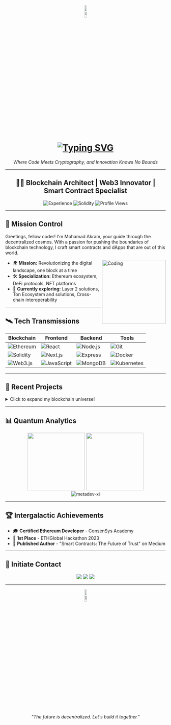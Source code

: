 <div align="center">
  <img src="https://0xtech.org/images/logo.png" alt="0x Technologies" width="10%">
  <h1>
    <a href="https://git.io/typing-svg"><img src="https://readme-typing-svg.demolab.com?font=Fira+Code&pause=1000&color=29C86C&width=435&lines=welcome+to+0x+Technologies" alt="Typing SVG" /></a>
  </h1>
  <p><i>Where Code Meets Cryptography, and Innovation Knows No Bounds</i></p>
</div>

---

<h2 align="center">👨‍💻 Blockchain Architect | Web3 Innovator | Smart Contract Specialist</h2>

<p align="center">
  <img src="https://img.shields.io/badge/Experience-6%2B%20Years-brightgreen?style=for-the-badge" alt="Experience">
  <img src="https://img.shields.io/badge/Solidity-2%2B%20Years-blue?style=for-the-badge" alt="Solidity">
  <img src="https://komarev.com/ghpvc/?username=metadev-xi&color=blueviolet&style=for-the-badge" alt="Profile Views">
</p>

---

## 🚀 Mission Control

Greetings, fellow coder! I'm Mohamad Akram, your guide through the decentralized cosmos. With a passion for pushing the boundaries of blockchain technology, I craft smart contracts and dApps that are out of this world. 

<img align="right" alt="Coding" width="200" src="https://media.giphy.com/media/qgQUggAC3Pfv687qPC/giphy.gif">

- 🌍 **Mission:** Revolutionizing the digital landscape, one block at a time
- 🛠 **Specialization:** Ethereum ecosystem, DeFi protocols, NFT platforms
- 🔭 **Currently exploring:** Layer 2 solutions, Ton Ecosystem and solutions, Cross-chain interoperability

---

## 🛰 Tech Transmissions

<div align="center">

| Blockchain | Frontend | Backend | Tools |
|------------|----------|---------|-------|
| ![Ethereum](https://img.shields.io/badge/-Ethereum-3C3C3D?style=flat-square&logo=ethereum&logoColor=white) | ![React](https://img.shields.io/badge/-React-61DAFB?style=flat-square&logo=react&logoColor=black) | ![Node.js](https://img.shields.io/badge/-Node.js-339933?style=flat-square&logo=node.js&logoColor=white) | ![Git](https://img.shields.io/badge/-Git-F05032?style=flat-square&logo=git&logoColor=white) |
| ![Solidity](https://img.shields.io/badge/-Solidity-363636?style=flat-square&logo=solidity&logoColor=white) | ![Next.js](https://img.shields.io/badge/-Next.js-000000?style=flat-square&logo=next.js&logoColor=white) | ![Express](https://img.shields.io/badge/-Express-000000?style=flat-square&logo=express&logoColor=white) | ![Docker](https://img.shields.io/badge/-Docker-2496ED?style=flat-square&logo=docker&logoColor=white) |
| ![Web3.js](https://img.shields.io/badge/-Web3.js-F16822?style=flat-square&logo=web3.js&logoColor=white) | ![JavaScript](https://img.shields.io/badge/-JavaScript-F7DF1E?style=flat-square&logo=javascript&logoColor=black) | ![MongoDB](https://img.shields.io/badge/-MongoDB-47A248?style=flat-square&logo=mongodb&logoColor=white) | ![Kubernetes](https://img.shields.io/badge/-Kubernetes-326CE5?style=flat-square&logo=kubernetes&logoColor=white) |

</div>

---

## 🌠 Recent Projects

<details>
  <summary>Click to expand my blockchain universe!</summary>

  1. **🔄 Uniswap V2 DEX** - Revolutionizing decentralized trading
  2. **🥞 PancakeSwap** - Leading AMM on BNB Chain
  3. **👛 Multichain Decentralized Wallet** - Secure, user-friendly crypto management
  4. **🤝 FriendTech** - Pioneering decentralized social trading
  5. **📊 Debank.com & Zapper.fi Clones** - Multichain wallet tracking and DeFi analytics
  6. **🚀 Crypto Launchpad** - Empowering new token launches
  7. **🖼️ OpenSea-like NFT Marketplace** - Facilitating digital art trading
  8. **🔐 Multi-Signature Decentralized Vault** - Enhanced security for digital assets
  9. **🛡️ Dehack.ai** - Cutting-edge smart contract security and monitoring
  10. **💎 Pololinks** - Innovative staking with rewards on Polygon
  11. **🤖 Crypto Tracking Telegram Bot** - Real-time transaction monitoring
  12. **🔍 Etherscan-like Block Explorer** - Blockchain transparency tool
  13. **📈 DeFi Dashboard** - Comprehensive portfolio management
  14. **🌴 Celo Chain NFT Marketplace** - Expanding NFT ecosystem
  15. **🔀 Anyswap Clone** - Cross-chain asset swapping
  16. **💼 Crypto Portfolio Tracker** - Intuitive asset management
  17. **📊 Decentralized & Centralized Trading Platforms** - Catering to all trader preferences
  18. **🤖 Uniswap/PancakeSwap Trading Bot** - Automated trading strategies
  19. **☀️ Solana Trading DEX** - High-speed, low-cost trading
  20. **🏆 Multichain Staking & Rewards** - On Tron, BNB, and Ethereum chains

</details>

---

## 📊 Quantum Analytics

<div align="center">
  <img height="180em" src="https://github-readme-stats.vercel.app/api?username=metadev-xi&show_icons=true&theme=radical&include_all_commits=true&count_private=true"/>
  <img height="180em" src="https://github-readme-stats.vercel.app/api/top-langs/?username=metadev-xi&layout=compact&langs_count=7&theme=radical"/>
</div>

<div align="center">
  <img src="https://github-readme-streak-stats.herokuapp.com/?user=metadev-xi&theme=radical" alt="metadev-xi" />
</div>

---

## 🏆 Intergalactic Achievements

- 🎓 **Certified Ethereum Developer** - ConsenSys Academy
- 🥇 **1st Place** - ETHGlobal Hackathon 2023
- 📝 **Published Author** - "Smart Contracts: The Future of Trust" on Medium

---

## 🌌 Initiate Contact

<p align="center">
  <a href="https://metadev-xi.vercel.app" target="_blank"><img src="https://img.shields.io/badge/-Website-FF7139?style=for-the-badge&logo=Firefox-Browser&logoColor=white"></a>
  <a href="https://linkedin.com/in/mohamad-akram" target="_blank"><img src="https://img.shields.io/badge/-LinkedIn-0077B5?style=for-the-badge&logo=linkedin&logoColor=white"></a>
  <a href="mailto:metadevxi@gmail.com"><img src="https://img.shields.io/badge/-Email-D14836?style=for-the-badge&logo=gmail&logoColor=white"></a>
</p>

---

<div align="center">
  <img src="https://0xtech.guru/images/logo.png" alt="Footer" width="10%">
  <br>
  <i>"The future is decentralized. Let's build it together."</i>
</div>
